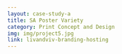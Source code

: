 ```yaml
---
layout: case-study-a
title: SA Poster Variety
category: Print Concept and Design
img: img/project5.jpg
link: livandviv-branding-hosting
---
```


